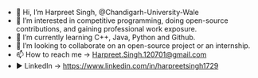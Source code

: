 - 👋 Hi, I’m Harpreet Singh, @Chandigarh-University-Wale
- 👀 I’m interested in competitive programming, doing open-source contributions, and gaining professional work exposure.
- 🌱 I’m currently learning C++, Java, Python and Github.
- 💞️ I’m looking to collaborate on an open-source project or an internship.
- 📫 How to reach me -> Harpreet.Singh.120701@gmail.com
-  ▶ LinkedIn -> https://www.linkedin.com/in/harpreetsingh1729
